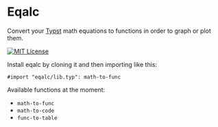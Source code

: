 # Eqalc

Convert your [Typst](https://typst.app/home) math equations to functions in order to graph or plot them.

[![MIT License](https://img.shields.io/badge/license-MIT-blue)](https://github.com/7ijme/eqalc/blob/main/LICENSE)

Install eqalc by cloning it and then importing like this:

```typ
#import "eqalc/lib.typ": math-to-func
```

Available functions at the moment:

- `math-to-func`
- `math-to-code`
- `func-to-table`
